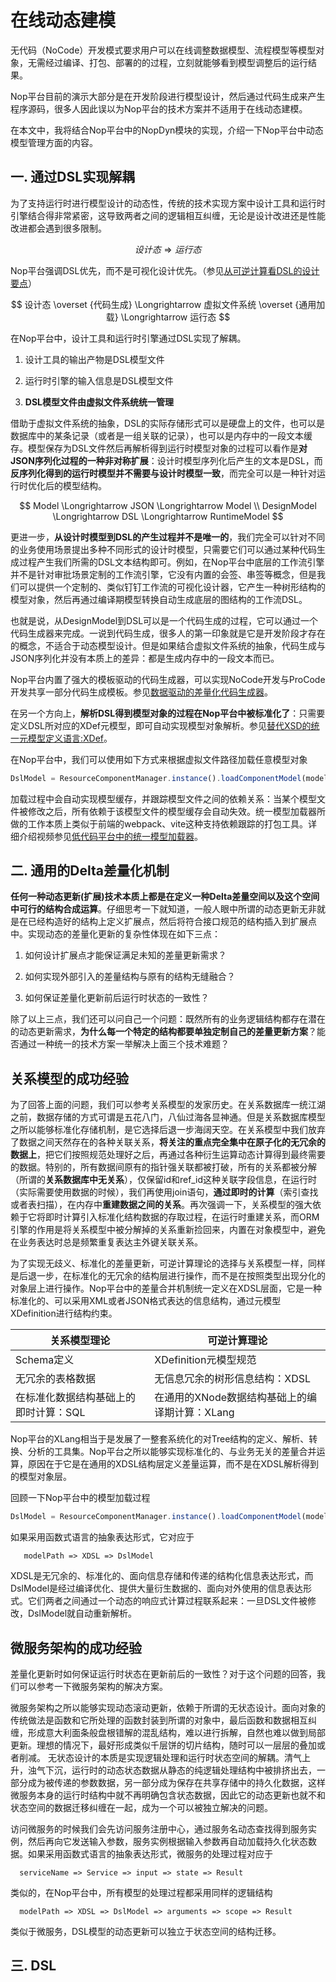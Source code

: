 # 在线动态建模

无代码（NoCode）开发模式要求用户可以在线调整数据模型、流程模型等模型对象，无需经过编译、打包、部署的的过程，立刻就能够看到模型调整后的运行结果。

Nop平台目前的演示大部分是在开发阶段进行模型设计，然后通过代码生成来产生程序源码，很多人因此误以为Nop平台的技术方案并不适用于在线动态建模。

在本文中，我将结合Nop平台中的NopDyn模块的实现，介绍一下Nop平台中动态模型管理方面的内容。

## 一. 通过DSL实现解耦

为了支持运行时进行模型设计的动态性，传统的技术实现方案中设计工具和运行时引擎结合得非常紧密，这导致两者之间的逻辑相互纠缠，无论是设计改进还是性能改进都会遇到很多限制。

$$
设计态 \Longrightarrow 运行态
$$

Nop平台强调DSL优先，而不是可视化设计优先。（参见[从可逆计算看DSL的设计要点](https://zhuanlan.zhihu.com/p/646144092)）

$$
设计态 \overset {代码生成} \Longrightarrow  虚拟文件系统 \overset {通用加载} \Longrightarrow 运行态
$$

在Nop平台中，设计工具和运行时引擎通过DSL实现了解耦。

1. 设计工具的输出产物是DSL模型文件

2. 运行时引擎的输入信息是DSL模型文件

3. **DSL模型文件由虚拟文件系统统一管理**

借助于虚拟文件系统的抽象，DSL的实际存储形式可以是硬盘上的文件，也可以是数据库中的某条记录（或者是一组关联的记录），也可以是内存中的一段文本缓存。模型保存为DSL文件然后再解析得到运行时模型对象的过程可以看作是**对JSON序列化过程的一种非对称扩展**：设计时模型序列化后产生的文本是DSL，而**反序列化得到的运行时模型并不需要与设计时模型一致**，而完全可以是一种针对运行时优化后的模型结构。

$$
Model \Longrightarrow  JSON  \Longrightarrow Model \\
DesignModel \Longrightarrow DSL \Longrightarrow RuntimeModel
$$

更进一步，**从设计时模型到DSL的产生过程并不是唯一的**，我们完全可以针对不同的业务使用场景提出多种不同形式的设计时模型，只需要它们可以通过某种代码生成过程产生我们所需的DSL文本结构即可。例如，在Nop平台中底层的工作流引擎并不是针对审批场景定制的工作流引擎，它没有内置的会签、串签等概念，但是我们可以提供一个定制的、类似钉钉工作流的可视化设计器，它产生一种树形结构的模型对象，然后再通过编译期模型转换自动生成底层的图结构的工作流DSL。

也就是说，从DesignModel到DSL可以是一个代码生成的过程，它可以通过一个代码生成器来完成。一说到代码生成，很多人的第一印象就是它是开发阶段才存在的概念，不适合于动态模型设计。但是如果结合虚拟文件系统的抽象，代码生成与JSON序列化并没有本质上的差异：都是生成内存中的一段文本而已。

Nop平台内置了强大的模板驱动的代码生成器，可以实现NoCode开发与ProCode开发共享一部分代码生成模板。参见[数据驱动的差量化代码生成器](https://zhuanlan.zhihu.com/p/540022264)。

在另一个方向上，**解析DSL得到模型对象的过程在Nop平台中被标准化了**：只需要定义DSL所对应的XDef元模型，即可自动实现模型对象解析。参见[替代XSD的统一元模型定义语言:XDef](https://zhuanlan.zhihu.com/p/652191061)。

在Nop平台中，我们可以使用如下方式来根据虚拟文件路径加载任意模型对象

```javascript
DslModel = ResourceComponentManager.instance().loadComponentModel(modelPath)
```

加载过程中会自动实现模型缓存，并跟踪模型文件之间的依赖关系：当某个模型文件被修改之后，所有依赖于该模型文件的模型缓存会自动失效。统一模型加载器所做的工作本质上类似于前端的webpack、vite这种支持依赖跟踪的打包工具。详细介绍视频参见[低代码平台中的统一模型加载器](https://www.bilibili.com/video/BV1rH4y117hd/)。

## 二. 通用的Delta差量化机制

**任何一种动态更新(扩展)技术本质上都是在定义一种Delta差量空间以及这个空间中可行的结构合成运算**。仔细思考一下就知道，一般人眼中所谓的动态更新无非就是在已经构造好的结构上定义扩展点，然后将符合接口规范的结构插入到扩展点中。实现动态的差量化更新的复杂性体现在如下三点：

1. 如何设计扩展点才能保证满足未知的差量更新需求？

2. 如何实现外部引入的差量结构与原有的结构无缝融合？

3. 如何保证差量化更新前后运行时状态的一致性？

除了以上三点，我们还可以问自己一个问题：既然所有的业务逻辑结构都存在潜在的动态更新需求，**为什么每一个特定的结构都要单独定制自己的差量更新方案**？能否通过一种统一的技术方案一举解决上面三个技术难题？

## 关系模型的成功经验

为了回答上面的问题，我们可以参考关系模型的发家历史。在关系数据库一统江湖之前，数据存储的方式可谓是五花八门，八仙过海各显神通。但是关系数据库模型之所以能够标准化存储机制，是它选择后退一步海阔天空。在关系模型中我们放弃了数据之间天然存在的各种关联关系，**将关注的重点完全集中在原子化的无冗余的数据上**，把它们按照规范处理好之后，再通过各种衍生运算动态计算得到最终需要的数据。特别的，所有数据间原有的指针强关联都被打破，所有的关系都被分解（所谓的**关系数据库中无关系**），仅保留id和ref\_id这种关联字段信息，在运行时（实际需要使用数据的时候），我们再使用join语句，**通过即时的计算**（索引查找或者表扫描），在内存中**重建数据之间的关系**。再次强调一下，关系模型的强大依赖于它将即时计算引入标准化结构数据的存取过程，在运行时重建关系，而ORM引擎的作用是将关系模型中被分解掉的关系重新捡回来，内置在对象模型中，避免在业务表达时总是频繁重复表达主外键关联关系。

为了实现无歧义、标准化的差量更新，可逆计算理论的选择与关系模型一样，同样是后退一步，在标准化的无冗余的结构层进行操作，而不是在按照类型出现分化的对象层上进行操作。Nop平台中的差量合并机制统一定义在XDSL层面，它是一种标准化的、可以采用XML或者JSON格式表达的信息结构，通过元模型XDefinition进行结构约束。

|关系模型理论|可逆计算理论|
|---|---|
|Schema定义|XDefinition元模型规范|
|无冗余的表格数据|无信息冗余的树形信息结构：XDSL|
|在标准化数据结构基础上的即时计算：SQL|在通用的XNode数据结构基础上的编译期计算：XLang|

Nop平台的XLang相当于是发展了一整套系统化的对Tree结构的定义、解析、转换、分析的工具集。Nop平台之所以能够实现标准化的、与业务无关的差量合并运算，原因在于它是在通用的XDSL结构层定义差量运算，而不是在XDSL解析得到的模型对象层。

回顾一下Nop平台中的模型加载过程

```javascript
DslModel = ResourceComponentManager.instance().loadComponentModel(modelPath)
```

如果采用函数式语言的抽象表达形式，它对应于

```
   modelPath => XDSL => DslModel 
```

XDSL是无冗余的、标准化的、面向信息存储和传递的结构化信息表达形式，而DslModel是经过编译优化、提供大量衍生数据的、面向对外使用的信息表达形式。它们两者之间通过一个动态的响应式计算过程联系起来：一旦DSL文件被修改，DslModel就自动重新解析。

## 微服务架构的成功经验

差量化更新时如何保证运行时状态在更新前后的一致性？对于这个问题的回答，我们可以参考一下微服务架构的解决方案。

微服务架构之所以能够实现动态滚动更新，依赖于所谓的无状态设计。面向对象的传统做法是函数和它所处理的函数封装到所谓的对象中，最后函数和数据相互纠缠，形成意大利面条般盘根错解的混乱结构，难以进行拆解，自然也难以做到局部更新。理想的情况下，最好形成类似千层饼的切片结构，随时可以一层层的叠加或者削减。
无状态设计的本质是实现逻辑处理和运行时状态空间的解耦。清气上升，浊气下沉，运行时的动态状态数据从静态的纯逻辑处理结构中被排挤出去，一部分成为被传递的参数数据，另一部分成为保存在共享存储中的持久化数据，这样微服务本身的运行时结构中就不再明确包含状态数据，因此它的动态更新也就不和状态空间的数据迁移纠缠在一起，成为一个可以被独立解决的问题。

访问微服务的时候我们会先访问服务注册中心，通过服务名动态查找得到服务实例，然后再向它发送输入参数，服务实例根据输入参数再自动加载持久化状态数据。如果采用函数式语言的抽象表达形式，微服务的处理过程对应于

```
  serviceName => Service => input => state => Result
```

类似的，在Nop平台中，所有模型的处理过程都采用同样的逻辑结构

```
  modelPath => XDSL => DslModel => arguments => scope => Result
```

类似于微服务，DSL模型的动态更新可以独立于状态空间的结构迁移。

## 三. DSL
